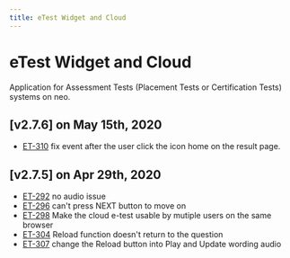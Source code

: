 ```yaml
---
title: eTest Widget and Cloud
---
```


# eTest Widget and Cloud
Application for Assessment Tests (Placement Tests or Certification Tests) systems on neo.

## [v2.7.6] on May 15th, 2020
- [ET-310](https://dyned.myjetbrains.com/youtrack/issue/ET-310) fix event after the user click the icon home on the result page.

## [v2.7.5] on Apr 29th, 2020
- [ET-292](https://dyned.myjetbrains.com/youtrack/issue/ET-292) no audio issue
- [ET-296](https://dyned.myjetbrains.com/youtrack/issue/ET-296) can't press NEXT button to move on
- [ET-298](https://dyned.myjetbrains.com/youtrack/issue/ET-298) Make the cloud e-test usable by mutiple users on the same browser
- [ET-304](https://dyned.myjetbrains.com/youtrack/issue/ET-304) Reload function doesn't return to the question
- [ET-307](https://dyned.myjetbrains.com/youtrack/issue/ET-407) change the Reload button into Play and Update wording audio